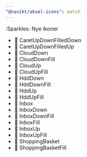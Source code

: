 ```yaml
---
"@navikt/aksel-icons": patch
---
```


:Sparkles: Nye ikoner

- :tada: CaretUpDownFilledDown
- :tada: CaretUpDownFilledUp
- :tada: CloudDown
- :tada: CloudDownFill
- :tada: CloudUp
- :tada: CloudUpFill
- :tada: HddDown
- :tada: HddDownFill
- :tada: HddUp
- :tada: HddUpFill
- :tada: Inbox
- :tada: InboxDown
- :tada: InboxDownFill
- :tada: InboxFill
- :tada: InboxUp
- :tada: InboxUpFill
- :tada: ShoppingBasket
- :tada: ShoppingBasketFill
